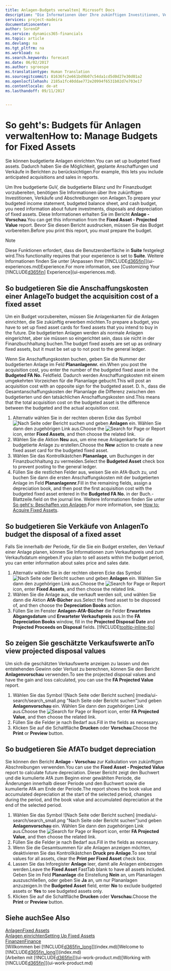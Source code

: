 ```yaml
---
title: Anlagen-Budgets verwalten| Microsoft Docs
description: "Die Informationen über Ihre zukünftigen Investitionen, Verkäufe und Abschreibungen von Anlagen, die Ihnen helfen, Budget- und Planungen vorzubereiten."
services: project-madeira
documentationcenter: 
author: SorenGP
ms.service: dynamics365-financials
ms.topic: article
ms.devlang: na
ms.tgt_pltfrm: na
ms.workload: na
ms.search.keywords: forecast
ms.date: 06/02/2017
ms.author: sgroespe
ms.translationtype: Human Translation
ms.sourcegitcommit: 81636fc2e661bd9b07c54da1cd5d0d27e30d01a2
ms.openlocfilehash: 2185a1fc40ddae772e20994f6531b02d7e703e17
ms.contentlocale: de-at
ms.lasthandoff: 09/11/2017


---
```

# <a name="how-to-manage-budgets-for-fixed-assets"></a><span data-ttu-id="79b6b-103">So geht's: Budgets für Anlagen verwalten</span><span class="sxs-lookup"><span data-stu-id="79b6b-103">How to: Manage Budgets for Fixed Assets</span></span>
<span data-ttu-id="79b6b-104">Sie können budgetierte Anlagen einrichten.</span><span class="sxs-lookup"><span data-stu-id="79b6b-104">You can set up budgeted fixed assets.</span></span> <span data-ttu-id="79b6b-105">Dadurch haben Sie die Möglichkeit, geplante Anschaffungen und Verkäufe in Berichten zu berücksichtigen.</span><span class="sxs-lookup"><span data-stu-id="79b6b-105">For example, this lets you include anticipated acquisitions and sales in reports.</span></span>  

<span data-ttu-id="79b6b-106">Um Ihre budgetierte GuV, die budgetierte Bilanz und Ihr Finanzbudget vorzubereiten, benötigen Sie Informationen über Ihre zukünftigen Investitionen, Verkäufe und Abschreibungen von Anlagen.</span><span class="sxs-lookup"><span data-stu-id="79b6b-106">To prepare your budgeted income statement, budgeted balance sheet, and cash budget, you need information about future investments, disposals and depreciation of fixed assets.</span></span> <span data-ttu-id="79b6b-107">Diese Informationen erhalten Sie im Bericht **Anlage - Vorschau**.</span><span class="sxs-lookup"><span data-stu-id="79b6b-107">You can get this information from the **Fixed Asset - Projected Value** report.</span></span> <span data-ttu-id="79b6b-108">Bevor Sie diesen Bericht ausdrucken, müssen Sie das Budget vorbereiten.</span><span class="sxs-lookup"><span data-stu-id="79b6b-108">Before you print this report, you must prepare the budget.</span></span>  

> [!NOTE]  
>   <span data-ttu-id="79b6b-109">Diese Funktionen erfordert, dass die Benutzeroberfläche in **Suite** festgelegt wird.</span><span class="sxs-lookup"><span data-stu-id="79b6b-109">This functionality requires that your experience is set to **Suite**.</span></span> <span data-ttu-id="79b6b-110">Weitere Informationen finden Sie unter [Anpassen Ihrer [!INCLUDE[d365fin](includes/d365fin_md.md)]](ui-experiences.md)Experience.</span><span class="sxs-lookup"><span data-stu-id="79b6b-110">For more information, see [Customizing Your [!INCLUDE[d365fin](includes/d365fin_md.md)] Experience](ui-experiences.md).</span></span>

## <a name="to-budget-the-acquisition-cost-of-a-fixed-asset"></a><span data-ttu-id="79b6b-111">So budgetieren Sie die Anschaffungskosten einer Anlage</span><span class="sxs-lookup"><span data-stu-id="79b6b-111">To budget the acquisition cost of a fixed asset</span></span>
<span data-ttu-id="79b6b-112">Um ein Budget vorzubereiten, müssen Sie Anlagenkarten für die Anlagen einrichten, die Sie zukünftig erwerben möchten.</span><span class="sxs-lookup"><span data-stu-id="79b6b-112">To prepare a budget, you have to set up fixed asset cards for fixed assets that you intend to buy in the future.</span></span> <span data-ttu-id="79b6b-113">Die budgetierten Anlagen werden als normale Anlagen eingerichtet, aber sie müssen so eingerichtet sein, dass sie nicht in der Finanzbuchhaltung buchen.</span><span class="sxs-lookup"><span data-stu-id="79b6b-113">The budget fixed assets are set up as ordinary fixed assets, but it must be set up to not post to the general ledger.</span></span>

<span data-ttu-id="79b6b-114">Wenn Sie Anschaffungskosten buchen, geben Sie die Nummer der budgetierten Anlage im Feld **Plananlagennr.** ein.</span><span class="sxs-lookup"><span data-stu-id="79b6b-114">When you post the acquisition cost, you enter the number of the budgeted fixed asset in the **Budgeted FA No.**</span></span> <span data-ttu-id="79b6b-115">Feld</span><span class="sxs-lookup"><span data-stu-id="79b6b-115">field.</span></span> <span data-ttu-id="79b6b-116">Dadurch werden Anschaffungskosten mit einem umgekehrten Vorzeichen für die Plananlage gebucht.</span><span class="sxs-lookup"><span data-stu-id="79b6b-116">This will post an acquisition cost with an opposite sign for the budgeted asset.</span></span> <span data-ttu-id="79b6b-117">D. h., dass die Gesamtanschaffungskosten der Plananlage die Differenz zwischen den budgetierten und den tatsächlichen Anschaffungskosten sind.</span><span class="sxs-lookup"><span data-stu-id="79b6b-117">This means that the total acquisition cost on the budgeted asset is the difference between the budgeted and the actual acquisition cost.</span></span>

1. <span data-ttu-id="79b6b-118">Alternativ wählen Sie in der rechten oberen Ecke das Symbol ![Nach Seite oder Bericht suchen](media/ui-search/search_small.png "Nach Seite oder Bericht suchen") und geben **Anlagen** ein. Wählen Sie dann den zugehörigen Link aus.</span><span class="sxs-lookup"><span data-stu-id="79b6b-118">Choose the ![Search for Page or Report](media/ui-search/search_small.png "Search for Page or Report icon") icon, enter **Fixed Assets**, and then choose the related link.</span></span>
2. <span data-ttu-id="79b6b-119">Wählen Sie die Aktion **Neu** aus, um eine neue Anlagenkarte für die budgetierte Anlage zu erstellen.</span><span class="sxs-lookup"><span data-stu-id="79b6b-119">Choose the **New** action to create a new fixed asset card for the budgeted fixed asset.</span></span>
3. <span data-ttu-id="79b6b-120">Wählen Sie das Kontrollkästchen **Plananlage**, um Buchungen in der Finanzbuchhaltung zu vermeiden.</span><span class="sxs-lookup"><span data-stu-id="79b6b-120">Select the **Budgeted Asset** check box to prevent posting to the general ledger.</span></span>
4. <span data-ttu-id="79b6b-121">Füllen Sie die restlichen Felder aus, weisen Sie ein AfA-Buch zu, und buchen Sie dann die ersten Anschaffungskosten mit der budgetierten Anlage im Feld **Plananlagennr.**</span><span class="sxs-lookup"><span data-stu-id="79b6b-121">Fill in the remaining fields, assign a depreciation book, and then post the first acquisition cost with the budgeted fixed asset entered in the **Budgeted FA No.**</span></span> <span data-ttu-id="79b6b-122">in der Buch.-Blattzeile.</span><span class="sxs-lookup"><span data-stu-id="79b6b-122">field on the journal line.</span></span> <span data-ttu-id="79b6b-123">Weitere Informationen finden Sie unter [So geht's: Beschaffen von Anlagen](fa-how-acquire.md).</span><span class="sxs-lookup"><span data-stu-id="79b6b-123">For more information, see [How to: Acquire Fixed Assets](fa-how-acquire.md).</span></span>

## <a name="to-budget-the-disposal-of-a-fixed-asset"></a><span data-ttu-id="79b6b-124">So budgetieren Sie Verkäufe von Anlagen</span><span class="sxs-lookup"><span data-stu-id="79b6b-124">To budget the disposal of a fixed asset</span></span>
<span data-ttu-id="79b6b-125">Falls Sie innerhalb der Periode, für die Sie ein Budget erstellen, den Verkauf einer Anlage planen, können Sie Informationen zum Verkaufspreis und zum Verkaufsdatum eingeben.</span><span class="sxs-lookup"><span data-stu-id="79b6b-125">If you plan to sell assets within the budget period, you can enter information about sales price and sales date.</span></span>

1. <span data-ttu-id="79b6b-126">Alternativ wählen Sie in der rechten oberen Ecke das Symbol ![Nach Seite oder Bericht suchen](media/ui-search/search_small.png "Nach Seite oder Bericht suchen") und geben **Anlagen** ein. Wählen Sie dann den zugehörigen Link aus.</span><span class="sxs-lookup"><span data-stu-id="79b6b-126">Choose the ![Search for Page or Report](media/ui-search/search_small.png "Search for Page or Report icon") icon, enter **Fixed Assets**, and then choose the related link.</span></span>
2. <span data-ttu-id="79b6b-127">Wählen Sie die Anlage aus, die verkauft werden soll, und wählen Sie dann die Aktion **AfA-Bücher** aus.</span><span class="sxs-lookup"><span data-stu-id="79b6b-127">Select the fixed asset to be disposed of, and then choose the **Depreciation Books** action.</span></span>
3. <span data-ttu-id="79b6b-128">Füllen Sie im Fenster **Anlagen-AfA-Bücher** die Felder **Erwartetes Abgangsdatum** und **Erwarteter Verkaufspreis** aus.</span><span class="sxs-lookup"><span data-stu-id="79b6b-128">In the **FA Depreciation Books** window, fill in the **Projected Disposal Date** and **Projected Proceeds on Disposal** fields.</span></span> [!INCLUDE[tooltip-inline-tip](includes/tooltip-inline-tip_md.md)]

## <a name="to-view-projected-disposal-values"></a><span data-ttu-id="79b6b-129">So zeigen Sie geschätzte Verkaufswerte an</span><span class="sxs-lookup"><span data-stu-id="79b6b-129">To view projected disposal values</span></span>
<span data-ttu-id="79b6b-130">Um sich die geschätzten Verkaufswerte anzeigen zu lassen und den entstehenden Gewinn oder Verlust zu berechnen, können Sie den Bericht **Anlagenvorschau** verwenden.</span><span class="sxs-lookup"><span data-stu-id="79b6b-130">To see the projected disposal values and have the gain and loss calculated, you can use the **FA Projected Value** report.</span></span>

1. <span data-ttu-id="79b6b-131">Wählen Sie das Symbol ![Nach Seite oder Bericht suchen] (media/ui-search/search_small.png "Nach Seite oder Bericht suchen")und geben **Anlagenvorschau** ein. Wählen Sie dann den zugehörigen Link aus.</span><span class="sxs-lookup"><span data-stu-id="79b6b-131">Choose the ![Search for Page or Report](media/ui-search/search_small.png "Search for Page or Report icon") icon, enter **FA Projected Value**, and then choose the related link.</span></span>
2. <span data-ttu-id="79b6b-132">Füllen Sie die Felder je nach Bedarf aus.</span><span class="sxs-lookup"><span data-stu-id="79b6b-132">Fill in the fields as necessary.</span></span>
3. <span data-ttu-id="79b6b-133">Klicken Sie auf die Schaltfläche **Drucken** oder **Vorschau**.</span><span class="sxs-lookup"><span data-stu-id="79b6b-133">Choose the **Print** or **Preview** button.</span></span>

## <a name="to-budget-depreciation"></a><span data-ttu-id="79b6b-134">So budgetieren Sie AfA</span><span class="sxs-lookup"><span data-stu-id="79b6b-134">To budget depreciation</span></span>
<span data-ttu-id="79b6b-135">Sie können den Bericht **Anlage - Vorschau** zur Kalkulation von zukünftigen Abschreibungen verwenden.</span><span class="sxs-lookup"><span data-stu-id="79b6b-135">You can use the **Fixed Asset - Projected Value** report to calculate future depreciation.</span></span> <span data-ttu-id="79b6b-136">Dieser Bericht zeigt den Buchwert und die kumulierte AfA zum Beginn einer gewählten Periode, die Änderungen innerhalb dieser Periode und den Buchwert sowie die kumulierte AfA am Ende der Periode.</span><span class="sxs-lookup"><span data-stu-id="79b6b-136">The report shows the book value and accumulated depreciation at the start of the selected period, changes during the period, and the book value and accumulated depreciation at the end of the selected period.</span></span>

1. <span data-ttu-id="79b6b-137">Wählen Sie das Symbol ![Nach Seite oder Bericht suchen] (media/ui-search/search_small.png "Nach Seite oder Bericht suchen")und geben **Anlagenvorschau** ein. Wählen Sie dann den zugehörigen Link aus.</span><span class="sxs-lookup"><span data-stu-id="79b6b-137">Choose the ![Search for Page or Report](media/ui-search/search_small.png "Search for Page or Report icon") icon, enter **FA Projected Value**, and then choose the related link.</span></span>
2. <span data-ttu-id="79b6b-138">Füllen Sie die Felder je nach Bedarf aus.</span><span class="sxs-lookup"><span data-stu-id="79b6b-138">Fill in the fields as necessary.</span></span>
3. <span data-ttu-id="79b6b-139">Wenn Sie die Gesamtsummen für alle Anlagen anzeigen möchten, deaktivieren Sie das Kontrollkästchen **Druck pro Anlage**.</span><span class="sxs-lookup"><span data-stu-id="79b6b-139">To see total values for all assets, clear the **Print per Fixed Asset** check box.</span></span>
4. <span data-ttu-id="79b6b-140">Lassen Sie das Inforegister **Anlage** leer, damit alle Anlagen einbezogen werden.</span><span class="sxs-lookup"><span data-stu-id="79b6b-140">Leave the **Fixed Asset** FastTab blank to have all assets included.</span></span> <span data-ttu-id="79b6b-141">Geben Sie im Feld **Plananlage** die Einstellung **Nein** an, um Plananlagen auszuschließen, oder geben Sie **Ja** an, um nur Plananlagen anzuzeigen.</span><span class="sxs-lookup"><span data-stu-id="79b6b-141">In the **Budgeted Asset** field, enter **No** to exclude budgeted assets or **Yes** to see budgeted assets only.</span></span>
5. <span data-ttu-id="79b6b-142">Klicken Sie auf die Schaltfläche **Drucken** oder **Vorschau**.</span><span class="sxs-lookup"><span data-stu-id="79b6b-142">Choose the **Print** or **Preview** button.</span></span>

## <a name="see-also"></a><span data-ttu-id="79b6b-143">Siehe auch</span><span class="sxs-lookup"><span data-stu-id="79b6b-143">See Also</span></span>
[<span data-ttu-id="79b6b-144">Anlagen</span><span class="sxs-lookup"><span data-stu-id="79b6b-144">Fixed Assets</span></span>](fa-manage.md)  
[<span data-ttu-id="79b6b-145">Anlagen einrichten</span><span class="sxs-lookup"><span data-stu-id="79b6b-145">Setting Up Fixed Assets</span></span>](fa-setup.md)  
[<span data-ttu-id="79b6b-146">Finanzen</span><span class="sxs-lookup"><span data-stu-id="79b6b-146">Finance</span></span>](finance.md)  
<span data-ttu-id="79b6b-147">[Willkommen bei [!INCLUDE[d365fin_long](includes/d365fin_long_md.md)]](index.md)</span><span class="sxs-lookup"><span data-stu-id="79b6b-147">[Welcome to [!INCLUDE[d365fin_long](includes/d365fin_long_md.md)]](index.md)</span></span>  
<span data-ttu-id="79b6b-148">[Arbeiten mit [!INCLUDE[d365fin](includes/d365fin_md.md)]](ui-work-product.md)</span><span class="sxs-lookup"><span data-stu-id="79b6b-148">[Working with [!INCLUDE[d365fin](includes/d365fin_md.md)]](ui-work-product.md)</span></span>

